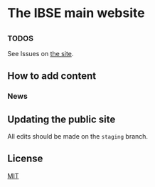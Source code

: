 # The IBSE main website

##


### TODOS

See Issues on [the site](https://github.com/drummondlab/drummondlab.github.io).

## How to add content

### News

## Updating the public site

All edits should be made on the `staging` branch.


## License

[MIT](http://opensource.org/licenses/MIT)
